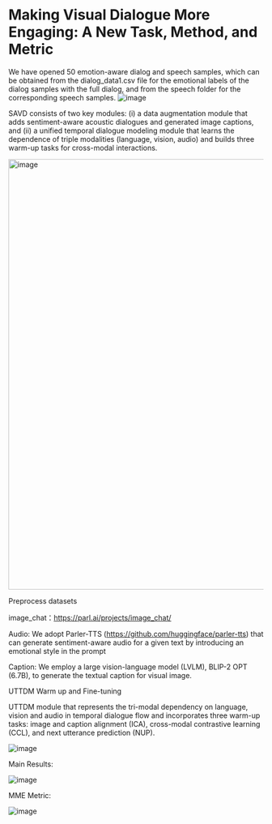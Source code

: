 # Making Visual Dialogue More Engaging: A New Task, Method, and Metric



We have opened 50 emotion-aware dialog and speech samples, which can be obtained from the dialog_data1.csv file for the emotional labels of the dialog samples with the full dialog, and from the speech folder for the corresponding speech samples.
![image](https://github.com/user-attachments/assets/875e7365-3f0b-4a49-80b0-ba41de2b910b)

 SAVD consists of two key modules: (i) a data augmentation module that adds sentiment-aware acoustic dialogues and generated image captions, and (ii) a unified temporal dialogue modeling module that learns the dependence of triple modalities (language, vision, audio) and builds three warm-up tasks for cross-modal interactions.

 
<img width="1860" height="850" alt="image" src="https://github.com/user-attachments/assets/094791ca-cf34-438e-b19d-ec10637f3a37" />




Preprocess datasets

image_chat：https://parl.ai/projects/image_chat/

Audio: We adopt Parler-TTS (https://github.com/huggingface/parler-tts) that can generate sentiment-aware audio for a given text by introducing an emotional style in the prompt

Caption: We employ a large vision-language model (LVLM), BLIP-2 OPT (6.7B), to generate the textual caption for visual image.

UTTDM Warm up and Fine-tuning

UTTDM module that represents the tri-modal dependency on language, vision and audio in temporal dialogue flow and incorporates three warm-up tasks: image and caption alignment (ICA), cross-modal contrastive learning (CCL), and next utterance prediction (NUP).

![image](https://github.com/user-attachments/assets/9b6ddd2c-65d1-4808-be4b-48265ab498fb)



Main Results:

![image](https://github.com/user-attachments/assets/61cc38cb-9170-4ed3-b5af-4775345cff84)


MME Metric:


![image](https://github.com/user-attachments/assets/d6ef9f4c-9c21-42fd-8bdd-b9fb11f01648)



